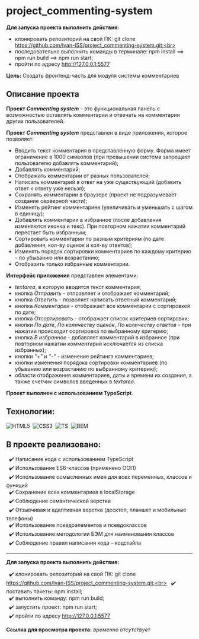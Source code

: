 # project_commenting-system

**Для запуска проекта выполнить действия:**

- клонировать репозиторий на свой ПК: git clone https://github.com/Ivan-ISS/project_commenting-system.git;<br>
- последовательно выполнить команды в терминале: npm install ==> npm run build ==> npm run start;<br>
- пройти по адресу http://127.0.0.1:5577

**Цель:** Создать фронтенд-часть для модуля системы комментариев

## Описание проекта
__Проект *Commenting system*__ - это функциональная панель с возможностью оставлять комментарии и отвечать на комментарии других пользователей.<br>

__Проект *Commenting system*__ представлен в виде приложения, которое позволяет:
- Вводить текст комментария в представленную форму. Форма имеет ограничение в 1000 символов (при превышении система запрещает пользователю добавлять комментарий);
- Добавлять комментарий;
- Отображать комментарии от разных пользователей;
- Написать комментарий в ответ на уже существующий (добавить ответ к ответу уже нельзя);
- Сохранять комментарии в браузере (проект не подразумевает создание серверной части);
- Изменять рейтинг комментариев (увеличивать и уменьшать с шагом в единицу);
- Добавлять комментарии в избранное (после добавления изменяются иконка и текс). При повторном нажатии комментарий перестает быть избранным;
- Сортировать комментарии по разным критериям (по дате добавления, кол-ву оценок и кол-ву ответов);
- Изменять порядок сортировки комментариев по каждому критерию - по убыванию или возрастанию;
- Отобразить только избранные комментарии.<br>

__Интерфейс приложения__ представлен элементами:
- *textarea*, в которую вводится текст комментария;
- кнопка *Отправить* - отправляет и отображает комментарий;
- кнопка *Ответить* - позволяет написать ответный комментарий;
- кнопка *Комментарии* - отображает все комментарии с сортировкой по дате;
- кнопка *Отсортировать* - отображает список критериев сортировки;
- кнопки *По дате*, *По количеству оценок*, *По количеству ответов* - при нажатии происходит сортировка по выбранному критерию;
- кнопка *В избранное* - добавляет комментарий в избранное (при повторном нажатии комментарий исключается из списка избранных);
- кнопки *"+"* и *"-"* - изменение рейтинга комментариев;
- кнопки изменения порядока сортировки комментариев (по убыванию или возрастанию по выбранному критерию);
- области отображения комментариев, даты и времени их создания, а также счетчик символов введенных в *textarea*.<br>

**Проект выполнен с использованием TypeScript**.

## Технологии:
<img src="https://img.shields.io/badge/HTML5-red?logo=html5&logoColor=white" alt="HTML5"/>&nbsp;
<img src="https://img.shields.io/badge/CSS3-blue?logo=css3&logoColor=white" alt="CSS3"/>&nbsp;
<img src="https://img.shields.io/badge/-TypeScript-blue?logo=typescript&logoColor=white" alt="TS"/>&nbsp;
<img src="https://img.shields.io/badge/BEM-18d0ff?logo=bem&logoColor=white" alt="BEM"/>&nbsp;

## В проекте реализовано:
&nbsp; :heavy_check_mark: Написание кода с использованием TypeScript<br>
&nbsp; :heavy_check_mark: Использование ES6-классов (применено ООП)<br>
&nbsp; :heavy_check_mark: Использование осмысленных имен для всех переменных, классов и функций<br>
&nbsp; :heavy_check_mark: Сохранение всех комментариев в localStorage<br>
&nbsp; :heavy_check_mark: Соблюдение семантической верстки<br>
&nbsp; :heavy_check_mark: Отзывчивая и адаптивная верстка (десктоп, планшет и мобильные телефоны)<br>
&nbsp; :heavy_check_mark: Использование псевдоэлементов и псевдоклассов<br>
&nbsp; :heavy_check_mark: Использование методологии БЭМ для наименования классов<br>
&nbsp; :heavy_check_mark: Соблюдение правил написания кода – кодстайла<br>

---

**Для запуска проекта выполнить действия:**

&nbsp; :heavy_check_mark: клонировать репозиторий на свой ПК: git clone https://github.com/Ivan-ISS/project_commenting-system.git;<br>
&nbsp; :heavy_check_mark: поставить пакеты: npm install;<br>
&nbsp; :heavy_check_mark: выполнить команду: npm run build;<br>
&nbsp; :heavy_check_mark: запустить проект: npm run start;<br>
&nbsp; :heavy_check_mark: пройти по адресу http://127.0.0.1:5577

**Ссылка для просмотра проекта:** *временно отсутствует*